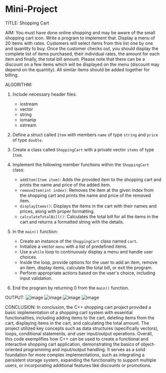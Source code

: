 # Mini-Project
TITLE: Shopping Cart 

AIM: You must have done online shopping and may be aware of the small shopping cart icon. Write a program to implement that. Display a menu of 20 items with rates. 
Customers will select items from this list one by one and quantity to buy. Once the customer checks out, 
you should display the complete list of items purchased, their individual rates, the amount for each item and finally, the total bill amount. 
Please note that there can be a discount on a few items which will be displayed on the menu (discount may depend on the quantity).
All similar items should be added together for billing.

ALGORITHM: 
1. Include necessary header files:
   - iostream
   - vector
   - string
   - iomanip
   - sstream

2. Define a struct called `Item` with members `name` of type `string` and `price` of type `double`.

3. Create a class called `ShoppingCart` with a private vector `items` of type `Item`.

4. Implement the following member functions within the `ShoppingCart` class:
   - `addItem(Item item)`: Adds the provided item to the shopping cart and prints the name and price of the added item.
   - `removeItem(int index)`: Removes the item at the given index from the shopping cart and prints the name and price of the removed item.
   - `displayItems()`: Displays the items in the cart with their names and prices, along with proper formatting.
   - `calculateTotalBill()`: Calculates the total bill for all the items in the cart and returns a formatted string with the details.

5. In the `main()` function:
   - Create an instance of the `ShoppingCart` class named `cart`.
   - Initialize a vector `menu` with a list of predefined items.
   - Use a `while` loop to continuously display a menu and handle user choices.
   - Inside the loop, provide options for the user to add an item, remove an item, display items, calculate the total bill, or exit the program.
   - Perform appropriate actions based on the user's choice, including input validation.
     
6. End the program by returning 0 from the `main()` function.

OUTPUT: 
![image](https://github.com/tashwitab/Mini--Project/assets/142425346/4b857c3f-8f4a-4a5d-8182-2a132a53a2b3)
![image](https://github.com/tashwitab/Mini--Project/assets/142425346/3001acc3-e048-4986-b678-1b35c6777632)
![image](https://github.com/tashwitab/Mini--Project/assets/142425346/b7f52cc8-cd93-47bc-8637-19a113786d6c)
![image](https://github.com/tashwitab/Mini--Project/assets/142425346/60265fad-ffe0-4794-8f62-8a0e4055de07)


CONCLUSION: 
In conclusion, the C++ shopping cart project provided a basic implementation of a shopping cart system with essential functionalities, 
including adding items to the cart, deleting items from the cart, displaying items in the cart, and calculating the total amount.
The project utilized key concepts such as data structures (specifically vectors), loops, conditional statements, and user input/output operations.
Overall, this code exemplifies how C++ can be used to create a functional and interactive shopping cart application,
demonstrating the basics of object-oriented programming and input/output handling.
It serves as a solid foundation for more complex implementations, such as integrating a persistent storage system, expanding the functionality to support multiple users,
or incorporating additional features like discounts or promotions.
